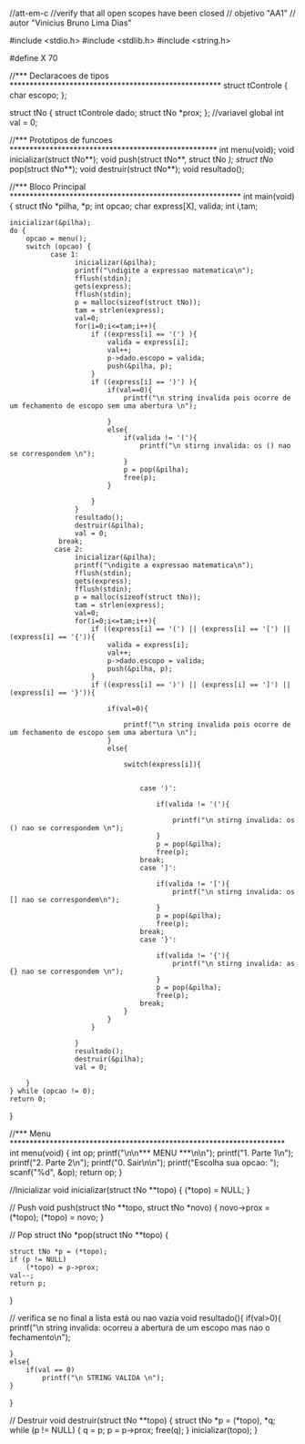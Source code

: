//att-em-c
 //verify that all open scopes have been closed
//   objetivo "AA1"
//   autor "Vinicius Bruno Lima Dias"


#include <stdio.h>
#include <stdlib.h>
#include <string.h>

#define X 70


//*** Declaracoes de tipos *****************************************************
struct tControle {
	char escopo;
};

struct tNo {
	struct tControle dado;
	struct tNo *prox;
};
//variavel global
int val = 0;

//*** Prototipos de funcoes ****************************************************
int menu(void);
void inicializar(struct tNo**);
void push(struct tNo**, struct tNo *);
struct tNo* pop(struct tNo**);
void destruir(struct tNo**);
void resultado();

//*** Bloco Principal **********************************************************
int main(void) {
	struct tNo *pilha, *p;
	int opcao;
	char express[X], valida;
	int  i,tam;
	
	inicializar(&pilha);
	do {
        opcao = menu();
        switch (opcao) {
              case 1:
              		inicializar(&pilha);
					printf("\ndigite a expressao matematica\n");
					fflush(stdin);
					gets(express);
					fflush(stdin);
					p = malloc(sizeof(struct tNo));
					tam = strlen(express);
					val=0;
					for(i=0;i<=tam;i++){
						if ((express[i] == '(') ){
							valida = express[i];
							val++;
							p->dado.escopo = valida;
							push(&pilha, p);
						}
						if ((express[i] == ')') ){
							if(val==0){
								printf("\n string invalida pois ocorre de um fechamento de escopo sem uma abertura \n");
								
							}
							else{
								if(valida != '('){
									printf("\n stirng invalida: os () nao se correspondem \n");
								}
								p = pop(&pilha);
								free(p);
							}
					
						}
					}
					resultado();
					destruir(&pilha);
					val = 0;
              	break;
               case 2:
               		inicializar(&pilha);
					printf("\ndigite a expressao matematica\n");
					fflush(stdin);
					gets(express);
					fflush(stdin);
					p = malloc(sizeof(struct tNo));
					tam = strlen(express);
					val=0;
					for(i=0;i<=tam;i++){
						if ((express[i] == '(') || (express[i] == '[') || (express[i] == '{')){
							valida = express[i];
							val++;
							p->dado.escopo = valida;
							push(&pilha, p);
						}
						if ((express[i] == ')') || (express[i] == ']') || (express[i] == '}')){
						
							if(val=0){
						
								printf("\n string invalida pois ocorre de um fechamento de escopo sem uma abertura \n");
							}
							else{
							
								switch(express[i]){
								
									
									case ')':
										
										if(valida != '('){
											
											printf("\n stirng invalida: os () nao se correspondem \n");
										}
										p = pop(&pilha);
										free(p);
									break;
									case ']':
										
										if(valida != '['){
											printf("\n stirng invalida: os [] nao se correspondem\n");
										}
										p = pop(&pilha);
										free(p);
									break;
									case '}':
										
										if(valida != '{'){
											printf("\n stirng invalida: as {} nao se correspondem \n");
										}
										p = pop(&pilha);
										free(p);
									break;
								}
							}
						}		
				
					}
					resultado();
					destruir(&pilha);
					val = 0;
			        
        }
    } while (opcao != 0);
	return 0;
}

//*** Menu *********************************************************************
int menu(void) {
     int op;
    printf("\n\n*** MENU ***\n\n");
    printf("1. Parte 1\n");
    printf("2. Parte 2\n");
    printf("0. Sair\n\n");
    printf("Escolha sua opcao: ");
    scanf("%d", &op);
    return op;
}

//Inicializar 
void inicializar(struct tNo **topo) {
	(*topo) = NULL;
}

// Push 
void push(struct tNo **topo, struct tNo *novo) {
	novo->prox = (*topo);
	(*topo) = novo;
}

// Pop 
struct tNo *pop(struct tNo **topo) {

	struct tNo *p = (*topo);
	if (p != NULL)
		(*topo) = p->prox;
	val--;	
	return p;
}

// verifica se no final a lista está ou nao vazia
void resultado(){
	if(val>0){
		printf("\n string invalida: ocorreu a abertura de um escopo mas nao o fechamento\n");
	
	}
	else{
		if(val == 0)
			printf("\n STRING VALIDA \n");
	}
}

// Destruir 
void destruir(struct tNo **topo) {
	struct tNo *p = (*topo), *q;	
	while (p != NULL) {
		q = p;
		p = p->prox;
		free(q);
	}
	inicializar(topo);
}


